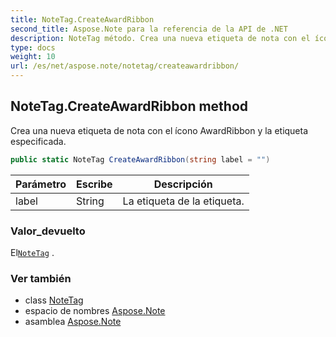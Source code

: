 ```yaml
---
title: NoteTag.CreateAwardRibbon
second_title: Aspose.Note para la referencia de la API de .NET
description: NoteTag método. Crea una nueva etiqueta de nota con el ícono AwardRibbon y la etiqueta especificada.
type: docs
weight: 10
url: /es/net/aspose.note/notetag/createawardribbon/
---
```

## NoteTag.CreateAwardRibbon method

Crea una nueva etiqueta de nota con el ícono AwardRibbon y la etiqueta especificada.

```csharp
public static NoteTag CreateAwardRibbon(string label = "")
```

| Parámetro | Escribe | Descripción |
| --- | --- | --- |
| label | String | La etiqueta de la etiqueta. |

### Valor_devuelto

El[`NoteTag`](../) .

### Ver también

* class [NoteTag](../)
* espacio de nombres [Aspose.Note](../../notetag/)
* asamblea [Aspose.Note](../../../)


